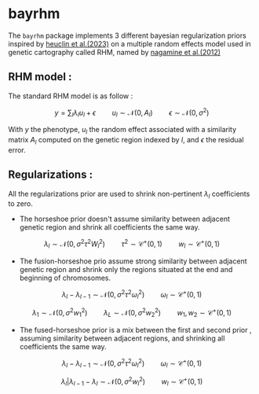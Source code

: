 # bayrhm
 
The `bayrhm` package implements 3 different bayesian regularization priors inspired by [heuclin et al.(2023)](https://institut-agro-montpellier.hal.science/hal-04238536/) on a multiple random effects model used in genetic cartography called RHM, named by  [nagamine et al.(2012)](https://f1000research.com/assets/download/1092003)

## RHM model :

The standard RHM model is as follow :

$$
y = \sum_l \lambda_l u_l + \epsilon \quad \quad u_l \sim \mathcal N(0,A_l)\quad \quad \epsilon \sim \mathcal N(0,\sigma^2)
$$

With $y$ the phenotype, $u_l$ the random effect associated with a similarity matrix $A_l$ computed on the genetic region indexed by $l$, and $\epsilon$ the residual error.

## Regularizations :

All the regularizations prior are used to shrink non-pertinent $\lambda_l$ coefficients to zero.

+ The horseshoe prior doesn't assume similarity between adjacent genetic region and shrink all coefficients the same way.

$$
\lambda_l \sim \mathcal N(0,\sigma^2\tau^2W_l^2) \quad \quad \tau^2 \sim \mathcal C^+(0,1) \quad \quad w_l \sim \mathcal C^+(0,1)
$$

+ The fusion-horseshoe prio assume strong similarity between adjacent genetic region and shrink only the regions situated at the end and beginning of chromosomes.

$$
\lambda_l - \lambda_{l-1} \sim \mathcal N(0,\sigma^2\tau^2\omega_l^2) \quad \quad \omega_l \sim \mathcal C^+(0,1)
$$

$$
\lambda_1 \sim \mathcal N(0,\sigma^2w_1^2) \quad \quad \lambda_L \sim \mathcal N(0,\sigma^2w_2^2) \quad \quad w_1,w_2 \sim \mathcal C^+(0,1)
$$

+ The fused-horseshoe prior is a mix between the first and second prior , assuming similarity between adjacent regions, and shrinking all coefficients the same way.

$$
\lambda_l - \lambda_{l-1} \sim \mathcal N(0,\sigma^2\tau^2\omega_l^2) \quad \quad \omega_l \sim \mathcal C^+(0,1)
$$

$$
\lambda_l|\lambda_{l-1}-\lambda_l \sim \mathcal N(0,\sigma^2w_l^2) \quad \quad w_l \sim \mathcal C^+(0,1)
$$

